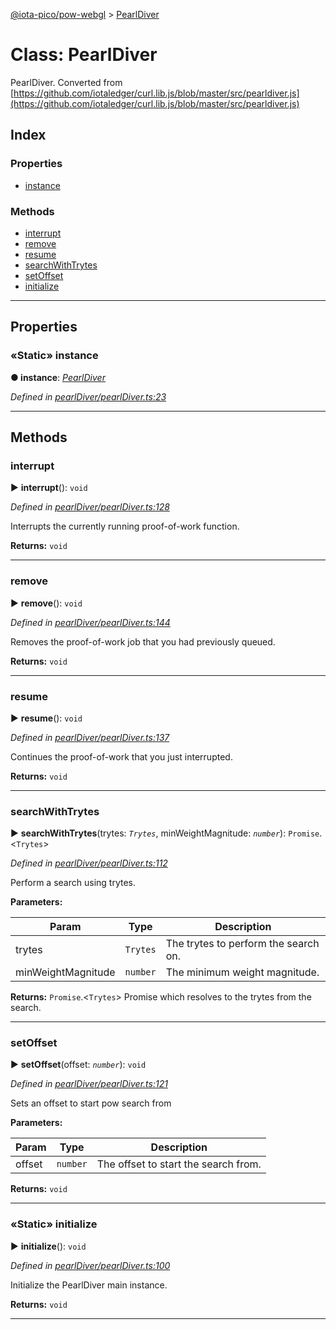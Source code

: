 [@iota-pico/pow-webgl](../README.md) > [PearlDiver](../classes/pearldiver.md)



# Class: PearlDiver


PearlDiver. Converted from [https://github.com/iotaledger/curl.lib.js/blob/master/src/pearldiver.js](https://github.com/iotaledger/curl.lib.js/blob/master/src/pearldiver.js)

## Index

### Properties

* [instance](pearldiver.md#instance)


### Methods

* [interrupt](pearldiver.md#interrupt)
* [remove](pearldiver.md#remove)
* [resume](pearldiver.md#resume)
* [searchWithTrytes](pearldiver.md#searchwithtrytes)
* [setOffset](pearldiver.md#setoffset)
* [initialize](pearldiver.md#initialize)



---
## Properties
<a id="instance"></a>

### «Static» instance

**●  instance**:  *[PearlDiver](pearldiver.md)* 

*Defined in [pearlDiver/pearlDiver.ts:23](https://github.com/iotaeco/iota-pico-pow-webgl/blob/dce04d8/src/pearlDiver/pearlDiver.ts#L23)*





___


## Methods
<a id="interrupt"></a>

###  interrupt

► **interrupt**(): `void`



*Defined in [pearlDiver/pearlDiver.ts:128](https://github.com/iotaeco/iota-pico-pow-webgl/blob/dce04d8/src/pearlDiver/pearlDiver.ts#L128)*



Interrupts the currently running proof-of-work function.




**Returns:** `void`





___

<a id="remove"></a>

###  remove

► **remove**(): `void`



*Defined in [pearlDiver/pearlDiver.ts:144](https://github.com/iotaeco/iota-pico-pow-webgl/blob/dce04d8/src/pearlDiver/pearlDiver.ts#L144)*



Removes the proof-of-work job that you had previously queued.




**Returns:** `void`





___

<a id="resume"></a>

###  resume

► **resume**(): `void`



*Defined in [pearlDiver/pearlDiver.ts:137](https://github.com/iotaeco/iota-pico-pow-webgl/blob/dce04d8/src/pearlDiver/pearlDiver.ts#L137)*



Continues the proof-of-work that you just interrupted.




**Returns:** `void`





___

<a id="searchwithtrytes"></a>

###  searchWithTrytes

► **searchWithTrytes**(trytes: *`Trytes`*, minWeightMagnitude: *`number`*): `Promise`.<`Trytes`>



*Defined in [pearlDiver/pearlDiver.ts:112](https://github.com/iotaeco/iota-pico-pow-webgl/blob/dce04d8/src/pearlDiver/pearlDiver.ts#L112)*



Perform a search using trytes.


**Parameters:**

| Param | Type | Description |
| ------ | ------ | ------ |
| trytes | `Trytes`   |  The trytes to perform the search on. |
| minWeightMagnitude | `number`   |  The minimum weight magnitude. |





**Returns:** `Promise`.<`Trytes`>
Promise which resolves to the trytes from the search.






___

<a id="setoffset"></a>

###  setOffset

► **setOffset**(offset: *`number`*): `void`



*Defined in [pearlDiver/pearlDiver.ts:121](https://github.com/iotaeco/iota-pico-pow-webgl/blob/dce04d8/src/pearlDiver/pearlDiver.ts#L121)*



Sets an offset to start pow search from


**Parameters:**

| Param | Type | Description |
| ------ | ------ | ------ |
| offset | `number`   |  The offset to start the search from. |





**Returns:** `void`





___

<a id="initialize"></a>

### «Static» initialize

► **initialize**(): `void`



*Defined in [pearlDiver/pearlDiver.ts:100](https://github.com/iotaeco/iota-pico-pow-webgl/blob/dce04d8/src/pearlDiver/pearlDiver.ts#L100)*



Initialize the PearlDiver main instance.




**Returns:** `void`





___


